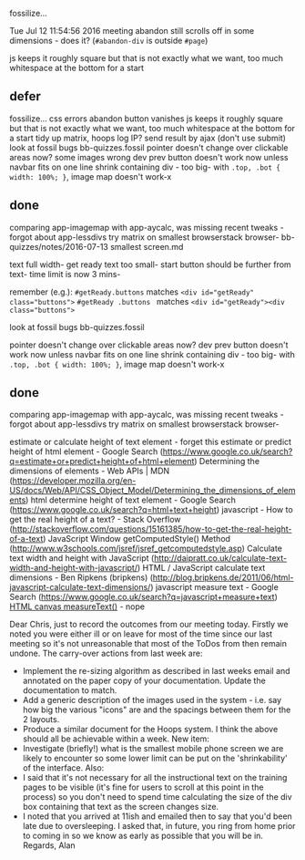 
fossilize...


Tue Jul 12 11:54:56 2016 meeting
abandon still scrolls off in some dimensions - does it? (`#abandon-div` is outside `#page`)

js keeps it roughly square but that is not exactly what we want, too much whitespace at the bottom for a start


## defer

fossilize...
css errors
abandon button vanishes
js keeps it roughly square but that is not exactly what we want, too much whitespace at the bottom for a start
tidy up matrix, hoops
log IP?
send result by ajax (don't use submit)
look at fossil bugs bb-quizzes.fossil
pointer doesn't change over clickable areas now? some images wrong
dev prev button doesn't work now unless navbar fits on one line
shrink containing div - too big-
with `.top, .bot { width: 100%; }`, image map doesn't work-x

## done

comparing app-imagemap with app-aycalc, was missing recent tweaks - forgot about app-lessdivs
try matrix on smallest browserstack browser- bb-quizzes/notes/2016-07-13 smallest screen.md

text full width-
get ready text too small-
start button should be further from text-
time limit is now 3 mins-

remember (e.g.):
`#getReady.buttons` matches `<div id="getReady" class="buttons">`
`#getReady .buttons ` matches `<div id="getReady"><div class="buttons">` 

look at fossil bugs bb-quizzes.fossil

pointer doesn't change over clickable areas now?
dev prev button doesn't work now unless navbar fits on one line
shrink containing div - too big-
with `.top, .bot { width: 100%; }`, image map doesn't work-x

## done

comparing app-imagemap with app-aycalc, was missing recent tweaks - forgot about app-lessdivs
try matrix on smallest browserstack browser-

estimate or calculate height of text element - forget this
estimate or predict height of html element - Google Search (https://www.google.co.uk/search?q=estimate+or+predict+height+of+html+element)
Determining the dimensions of elements - Web APIs | MDN (https://developer.mozilla.org/en-US/docs/Web/API/CSS_Object_Model/Determining_the_dimensions_of_elements)
html determine height of text element - Google Search (https://www.google.co.uk/search?q=html+text+height)
javascript - How to get the real height of a text? - Stack Overflow (http://stackoverflow.com/questions/15161385/how-to-get-the-real-height-of-a-text)
JavaScript Window getComputedStyle() Method (http://www.w3schools.com/jsref/jsref_getcomputedstyle.asp)
Calculate text width and height with JavaScript (http://daipratt.co.uk/calculate-text-width-and-height-with-javascript/)
HTML / JavaScript calculate text dimensions - Ben Ripkens (bripkens) (http://blog.bripkens.de/2011/06/html-javascript-calculate-text-dimensions/)
javascript measure text - Google Search (https://www.google.co.uk/search?q=javascript+measure+text)
[HTML canvas measureText()](http://www.w3schools.com/tags/canvas_measuretext.asp) - nope


Dear Chris, just to record the outcomes from our meeting today. Firstly we noted you were either ill or on leave for most of the time since our last meeting so it's not unreasonable that most of the ToDos from then remain undone. The carry-over actions from last week are:
* Implement the re-sizing algorithm as described in last weeks email and annotated on the paper copy of your documentation.  Update the documentation to match.
* Add a generic description of the images used in the system - i.e. say how big the various "icons" are and the spacings between them for the 2 layouts.
* Produce a similar document for the Hoops system.
I think the above should all be achievable within a week.
New item:
* Investigate (briefly!) what is the smallest mobile phone screen we are likely to encounter so some lower limit can be put on the 'shrinkability' of the interface.
Also:
* I said that it's not necessary for all the instructional text on the training pages to be visible (it's fine for users to scroll at this point in the process) so you don't need to spend time calculating the size of the div box containing that text as the screen changes size.
* I noted that you arrived at 11ish and emailed then to say that you'd been late due to oversleeping.  I asked that, in future, you ring from home prior to coming in so we know as early as possible that you will be in.
Regards, Alan


